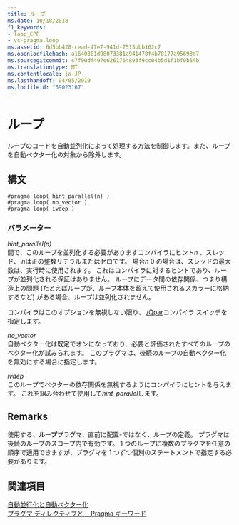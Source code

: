 ```yaml
---
title: ループ
ms.date: 10/18/2018
f1_keywords:
- loop_CPP
- vc-pragma.loop
ms.assetid: 6d5bb428-cead-47e7-941d-7513bbb162c7
ms.openlocfilehash: a1640881d98073381a941478f4b78177a95698d7
ms.sourcegitcommit: c7f90df497e6261764893f9cc04b5d1f1bf0b64b
ms.translationtype: MT
ms.contentlocale: ja-JP
ms.lasthandoff: 04/05/2019
ms.locfileid: "59023167"
---
```

# <a name="loop"></a>ループ

ループのコードを自動並列化によって処理する方法を制御します。また、ループを自動ベクター化の対象から除外します。

## <a name="syntax"></a>構文

```
#pragma loop( hint_parallel(n) )
#pragma loop( no_vector )
#pragma loop( ivdep )
```

### <a name="parameters"></a>パラメーター

*hint_parallel(n)*<br/>
間で、このループを並列化する必要がありますコンパイラにヒント*n* 、スレッド、 *n*は正の整数リテラルまたはゼロです。 場合*n* 0 の場合は、スレッドの最大数は、実行時に使用されます。 これはコンパイラに対するヒントであり、ループが並列化される保証はありません。 ループにデータ間の依存関係、つまり構造上の問題 (たとえばループが、ループ本体を超えて使用されるスカラーに格納するなど) がある場合、ループは並列化されません。

コンパイラはこのオプションを無視しない限り、 [/Qpar](../build/reference/qpar-auto-parallelizer.md)コンパイラ スイッチを指定します。

*no_vector*<br/>
自動ベクター化は既定でオンになっており、必要と評価されたすべてのループのベクター化が試みられます。 このプラグマは、後続のループの自動ベクター化を無効にする場合に指定します。

*ivdep*<br/>
このループでベクターの依存関係を無視するようにコンパイラにヒントを与えます。 これを組み合わせて使用して*hint_parallel*します。

## <a name="remarks"></a>Remarks

使用する、**ループ**プラグマ、直前に配置-ではなく、ループの定義。 プラグマは後続のループのスコープ内で有効です。 1 つのループに複数のプラグマを任意の順序で適用できますが、プラグマを 1 つずつ個別のステートメントで指定する必要があります。

## <a name="see-also"></a>関連項目

[自動並行化と自動ベクター化](../parallel/auto-parallelization-and-auto-vectorization.md)<br/>
[プラグマ ディレクティブと __Pragma キーワード](../preprocessor/pragma-directives-and-the-pragma-keyword.md)
